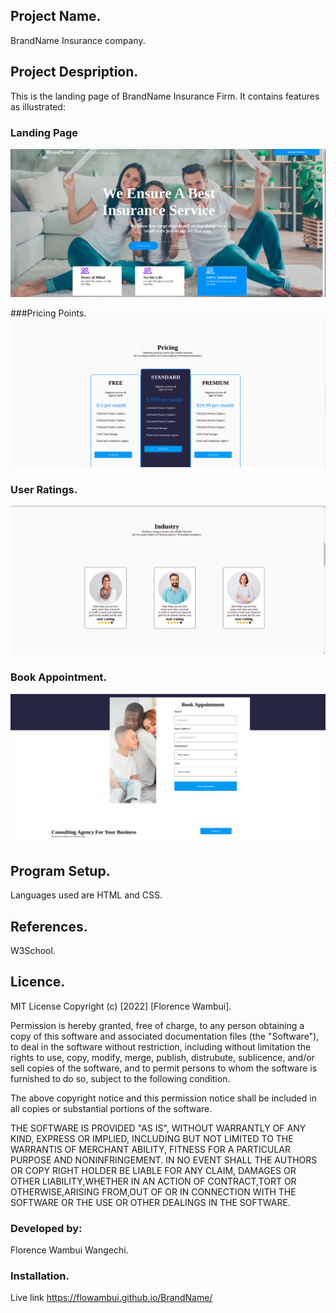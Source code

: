 ## Project Name.
BrandName Insurance company.

## Project Despription.
This is the landing page of BrandName Insurance Firm. 
It contains features as illustrated:
### Landing Page
![](pictures/landingpage.png)

###Pricing Points.
![](pictures/pricingoptions.png)

### User Ratings.
![](pictures/Userrating.png)

### Book Appointment.
![](pictures/bookappointment.png)

## Program Setup.
Languages used are HTML and CSS.

## References.
W3School.

## Licence.
MIT License Copyright (c) [2022] [Florence Wambui].

Permission is hereby granted, free of charge, to any person obtaining a copy of this software and associated documentation files (the "Software"), to deal in the software without restriction, including without limitation the rights to use, copy, modify, merge, publish, distrubute, sublicence, and/or sell copies of the software, and to permit persons to whom the software is furnished to do so, subject to the following condition.

The above copyright notice and this permission notice shall be included in all copies or substantial portions of the software.

THE SOFTWARE IS PROVIDED "AS IS", WITHOUT WARRANTLY OF ANY KIND, EXPRESS OR IMPLIED, INCLUDING BUT NOT LIMITED TO THE WARRANTIS OF MERCHANT ABILITY, FITNESS FOR A PARTICULAR PURPOSE AND NONINFRINGEMENT. IN NO EVENT SHALL THE AUTHORS OR COPY RIGHT HOLDER BE LIABLE FOR ANY CLAIM, DAMAGES OR OTHER LIABILITY,WHETHER IN AN ACTION OF CONTRACT,TORT OR OTHERWISE,ARISING FROM,OUT OF OR IN CONNECTION WITH THE SOFTWARE OR THE USE OR OTHER DEALINGS IN THE SOFTWARE.

### Developed by:
Florence Wambui Wangechi.
### Installation.
Live link https://flowambui.github.io/BrandName/